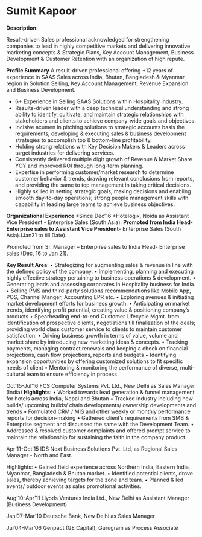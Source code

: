 # Sumit Kapoor

**Description**:

Result-driven Sales professional acknowledged for strengthening companies to lead in highly competitive markets and delivering innovative marketing concepts
& Strategic Plans, Key Account Management, Business Development & Customer Retention with an organization of high repute.


**Profile Summary**
A result-driven professional offering +12 years of experience in SAAS Sales across India, Bhutan, Bangladesh & Myanmar region in Solution Selling, Key Account Management, Revenue Expansion and Business Development.
* 6+ Experience in Selling SAAS Solutions within Hospitality industry.
* Results-driven leader with a deep technical understanding and strong ability to identify, cultivate, and maintain strategic relationships with stakeholders and clients to achieve company-wide goals and objectives.
* Incisive acumen in pitching solutions to strategic accounts basis the requirements; developing & executing sales & business development strategies to accomplish top & bottom-line profitability.
* Holding strong relations with Key Decision Makers & Leaders across target industries for delivering services.
* Consistently delivered multiple digit growth of Revenue & Market Share YOY and improved ROI through long-term planning.
* Expertise in performing customer/market research to determine customer behavior & trends, drawing relevant conclusions from reports, and providing the same to top management in taking critical decisions.
* Highly skilled in setting strategic goals, making decisions and enabling smooth day-to-day operations; strong people management skills with capability in leading large teams to achieve business objectives.


**Organizational Experience**
*Since Dec’16
*Hotelogix, Noida as Assistant Vice President - Enterprise Sales (South Asia).
**Promoted from India Head- Enterprise sales to Assistant Vice President**-
Enterprise Sales (South Asia).(Jan21 to till Date).

Promoted from Sr. Manager – Enterprise sales to India Head- Enterprise sales (Dec, 16 to Jan 21).

**Key Result Area**:
• Strategizing for augmenting sales & revenue in line with the defined policy of the company.
• Implementing, planning and executing highly effective strategy pertaining to business operations & development.
• Generating leads and assessing corporates in Hospitality business for India.
• Selling PMS and third-party solutions recommendations like Mobile App, POS, Channel Manger, Accounting EPR etc.
• Exploring avenues & initiating market development efforts for business growth.
• Anticipating on market trends, identifying profit potential, creating value & positioning company’s products
• Spearheading end-to-end Customer Lifecycle Mgmt. from identification of prospective clients, negotiations till finalization of the deals; providing world class customer service to clients to maintain customer satisfaction.
• Driving business growth in terms of value, volume and market share by introducing new marketing ideas & concepts.
• Tracking payments, managing contract renewals and keeping a check on financial projections, cash flow projections, reports and budgets
• Identifying expansion opportunities by offering customized solutions to fit specific needs of client
• Mentoring & monitoring the performance of diverse, multi-cultural team to ensure efficiency in process 

Oct’15-Jul’16
FCS Computer Systems Pvt. Ltd., New Delhi as Sales Manager (India)
**Highlights**:
• Worked towards lead generation & funnel management for hotels across India, Nepal and Bhutan
• Tracked industry including new builds/ upcoming builds/ chain developments/ ownership developments and trends
• Formulated CRM / MIS and other weekly or monthly performance reports for decision-making
• Gathered client’s requirements from SMB & Enterprise segment and discussed the same with the Development Team.
• Addressed & resolved customer complaints and offered prompt service to maintain the relationship for sustaining the faith in the company product.

Apr’11-Oct’15 
IDS Next Business Solutions Pvt. Ltd, as Regional Sales Manager - North and East.

Highlights:
• Gained field experience across Northern India, Eastern India, Myanmar, Bangladesh & Bhutan market.
• Identified potential clients, drove sales, thereby achieving targets for the zone and team.
• Planned & led events/ outdoor events as sales promotional activities.

Aug’10-Apr’11
Llyods Ventures India Ltd., New Delhi as Assistant Manager (Business Development)

Jan’07-Mar’10
Deutsche Bank, New Delhi as Sales Manager

Jul’04-Mar’06
Genpact (GE Capital), Gurugram as Process Associate

